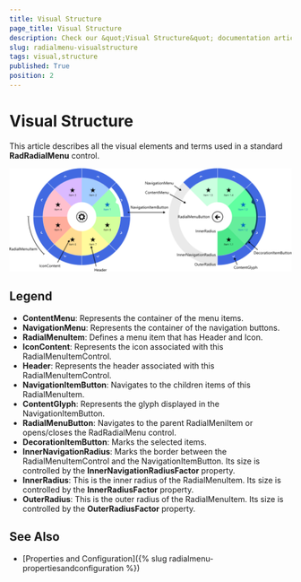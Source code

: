 ```yaml
---
title: Visual Structure
page_title: Visual Structure
description: Check our &quot;Visual Structure&quot; documentation article for RadRadialMenu for UWP control.
slug: radialmenu-visualstructure
tags: visual,structure
published: True
position: 2
---
```


# Visual Structure

This article describes all the visual elements and terms used in a standard **RadRadialMenu** control.

![Radial Menu-Visual Structure](images/RadialMenu-VisualStructure.png)

## Legend

* **ContentMenu**: Represents the container of the menu items.
* **NavigationMenu**: Represents the container of the navigation buttons.
* **RadialMenuItem**: Defines a menu item that has Header and Icon.
* **IconContent**: Represents the icon associated with this RadialMenuItemControl.
* **Header**: Represents the header associated with this RadialMenuItemControl.
* **NavigationItemButton**: Navigates to the children items of this RadialMenuItem.
* **ContentGlyph**: Represents the glyph displayed in the NavigationItemButton.
* **RadialMenuButton**: Navigates to the parent RadialMeniItem or opens/closes the RadRadialMenu control.
* **DecorationItemButton**: Marks the selected items.
* **InnerNavigationRadius**: Marks the border between the RadialMenuItemControl and the NavigationItemButton. Its size is controlled by the **InnerNavigationRadiusFactor** property.
* **InnerRadius**: This is the inner radius of the RadialMenuItem. Its size is controlled by the **InnerRadiusFactor** property.
* **OuterRadius**: This is the outer radius of the RadialMenuItem. Its size is controlled by the **OuterRadiusFactor** property.

## See Also

* [Properties and Configuration]({% slug radialmenu-propertiesandconfiguration %})